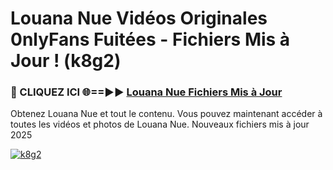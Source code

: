 # Louana Nue Vidéos Originales 0nlyFans Fuitées - Fichiers Mis à Jour ! (k8g2)

<h3>🔴 CLIQUEZ ICI 🌐==►► <a href="https://tinyurl.com/2pmr4ezf" rel="nofollow">Louana Nue Fichiers Mis à Jour</a></h3>

Obtenez Louana Nue et tout le contenu. Vous pouvez maintenant accéder à toutes les vidéos et photos de Louana Nue. Nouveaux fichiers mis à jour 2025

[![k8g2](https://i.imgur.com/6SNvagu.gif)](https://tinyurl.com/2pmr4ezf)
